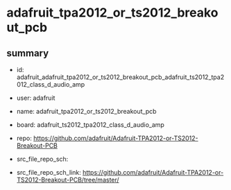 # adafruit_tpa2012_or_ts2012_breakout_pcb
 
## summary 
* id: adafruit_adafruit_tpa2012_or_ts2012_breakout_pcb_adafruit_ts2012_tpa2012_class_d_audio_amp
* user: adafruit
* name: adafruit_tpa2012_or_ts2012_breakout_pcb
* board: adafruit_ts2012_tpa2012_class_d_audio_amp
* repo: https://github.com/adafruit/Adafruit-TPA2012-or-TS2012-Breakout-PCB



* src_file_repo_sch: 
* src_file_repo_sch_link: https://github.com/adafruit/Adafruit-TPA2012-or-TS2012-Breakout-PCB/tree/master/






